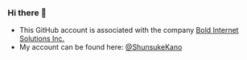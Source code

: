 ### Hi there 👋

- This GitHub account is associated with the company [Bold Internet Solutions Inc.](https://www.boldinternet.com/)
- My account can be found here: [@ShunsukeKano](https://github.com/ShunsukeKano/)
